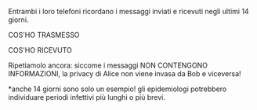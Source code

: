 Entrambi i loro telefoni ricordano i messaggi inviati e ricevuti negli ultimi 14 giorni.

COS'HO TRASMESSO

COS'HO RICEVUTO

Ripetiamolo ancora: siccome i messaggi NON CONTENGONO INFORMAZIONI, la privacy di Alice non viene invasa da Bob e viceversa!

*anche 14 giorni sono solo un esempio! gli epidemiologi potrebbero individuare periodi infettivi più lunghi o più brevi.